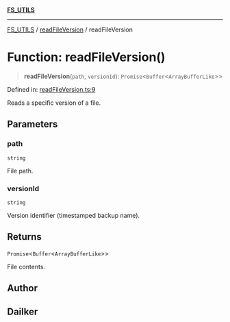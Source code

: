 [**FS_UTILS**](../../README.md)

***

[FS_UTILS](../../README.md) / [readFileVersion](../README.md) / readFileVersion

# Function: readFileVersion()

> **readFileVersion**(`path`, `versionId`): `Promise`\<`Buffer`\<`ArrayBufferLike`\>\>

Defined in: [readFileVersion.ts:9](https://github.com/dailker/everyutil-js/blob/b3e269da55b7d96c15eb37e98c5c4f6b94f05f6f/src/fs/readFileVersion.ts#L9)

Reads a specific version of a file.

## Parameters

### path

`string`

File path.

### versionId

`string`

Version identifier (timestamped backup name).

## Returns

`Promise`\<`Buffer`\<`ArrayBufferLike`\>\>

File contents.

## Author

## Dailker
